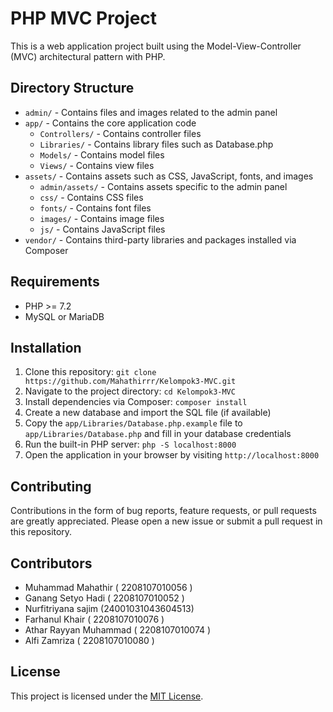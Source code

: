 # PHP MVC Project

This is a web application project built using the Model-View-Controller (MVC) architectural pattern with PHP.

## Directory Structure

- `admin/` - Contains files and images related to the admin panel
- `app/` - Contains the core application code
  - `Controllers/` - Contains controller files
  - `Libraries/` - Contains library files such as Database.php
  - `Models/` - Contains model files
  - `Views/` - Contains view files
- `assets/` - Contains assets such as CSS, JavaScript, fonts, and images
  - `admin/assets/` - Contains assets specific to the admin panel
  - `css/` - Contains CSS files
  - `fonts/` - Contains font files
  - `images/` - Contains image files
  - `js/` - Contains JavaScript files
- `vendor/` - Contains third-party libraries and packages installed via Composer

## Requirements

- PHP >= 7.2
- MySQL or MariaDB

## Installation

1. Clone this repository: `git clone https://github.com/Mahathirrr/Kelompok3-MVC.git`
2. Navigate to the project directory: `cd Kelompok3-MVC`
3. Install dependencies via Composer: `composer install`
4. Create a new database and import the SQL file (if available)
5. Copy the `app/Libraries/Database.php.example` file to `app/Libraries/Database.php` and fill in your database credentials
6. Run the built-in PHP server: `php -S localhost:8000`
7. Open the application in your browser by visiting `http://localhost:8000`

## Contributing

Contributions in the form of bug reports, feature requests, or pull requests are greatly appreciated. Please open a new issue or submit a pull request in this repository.

## Contributors

- Muhammad Mahathir ( 2208107010056 )
- Ganang Setyo Hadi ( 2208107010052 )
- Nurfitriyana sajim (24001031043604513)
- Farhanul Khair ( 2208107010076 )
- Athar Rayyan Muhammad ( 2208107010074 )
- Alfi Zamriza ( 2208107010080 )

## License

This project is licensed under the [MIT License](LICENSE).
